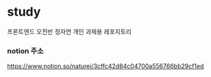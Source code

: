 # study

프론트엔드 오전반 정자연 개인 과제용 레포지토리

### notion 주소
https://www.notion.so/naturej/3cffc42d84c04700a556766bb29cf1ed

